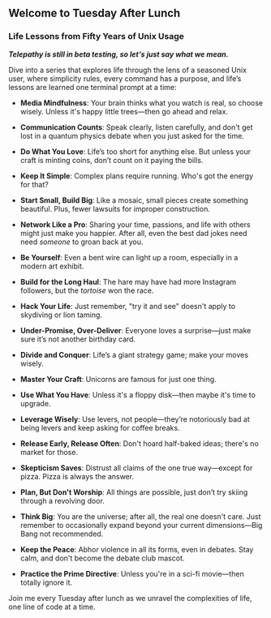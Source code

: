 ## Welcome to **Tuesday After Lunch**

### Life Lessons from Fifty Years of Unix Usage

***Telepathy is still in beta testing, so let's just say what we mean.***

Dive into a series that explores life through the lens of a seasoned Unix user, where simplicity rules, every command has a purpose, and life’s lessons are learned one terminal prompt at a time:

- **Media Mindfulness**: Your brain thinks what you watch is real, so choose wisely. Unless it's happy little trees—then go ahead and relax.

- **Communication Counts**: Speak clearly, listen carefully, and don't get lost in a quantum physics debate when you just asked for the time.

- **Do What You Love**: Life’s too short for anything else. But unless your craft is minting coins, don’t count on it paying the bills.

- **Keep It Simple**: Complex plans require running. Who's got the energy for that?

- **Start Small, Build Big**: Like a mosaic, small pieces create something beautiful. Plus, fewer lawsuits for improper construction.

- **Network Like a Pro**: Sharing your time, passions, and life with others might just make you happier. After all, even the best dad jokes need need *someone* to groan back at you.

- **Be Yourself**: Even a bent wire can light up a room, especially in a modern art exhibit.

- **Build for the Long Haul**: The hare may have had more Instagram followers, but the *tortoise* won the race.

- **Hack Your Life**: Just remember, "try it and see" doesn't apply to skydiving or lion taming.

- **Under-Promise, Over-Deliver**: Everyone loves a surprise—just make sure it’s not another birthday card.

- **Divide and Conquer**: Life’s a giant strategy game; make your moves wisely.

- **Master Your Craft**: Unicorns are famous for just one thing.

- **Use What You Have**: Unless it's a floppy disk—then maybe it's time to upgrade.

- **Leverage Wisely**: Use levers, not people—they’re notoriously bad at being levers and keep asking for coffee breaks.

- **Release Early, Release Often**: Don't hoard half-baked ideas; there's no market for those.

- **Skepticism Saves**: Distrust all claims of the one true way—except for pizza. Pizza is always the answer.

- **Plan, But Don't Worship**: All things are possible, just don’t try skiing through a revolving door.

- **Think Big**: You are the universe; after all, the real one doesn't care. Just remember to occasionally expand beyond your current dimensions—Big Bang not recommended.

- **Keep the Peace**: Abhor violence in all its forms, even in debates. Stay calm, and don't become the debate club mascot.

- **Practice the Prime Directive**: Unless you're in a sci-fi movie—then totally ignore it.

Join me every Tuesday after lunch as we unravel the complexities of life, one line of code at a time.
